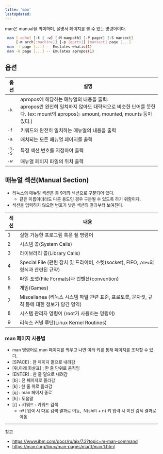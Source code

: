 ```yaml
---
title: 'man'
lastUpdated: 
---
```


man은 manual을 의미하며, 설명서 페이지를 볼 수 있는 명령어이다.

```bash
 man [-adho] [-t | -w] [-M manpath] [-P pager] [-S mansect]
     [-m arch[:machine]] [-p [eprtv]] [mansect] page [...]
 man -f page [...] -- Emulates whatis(1)
 man -k page [...] -- Emulates apropos(1)
```

## 옵션

|옵션|설명|
|-|-|
|`-k`|apropos에 해당하는 매뉴얼의 내용을 출력.<br>apropos란 완전히 일치하지 않아도 대략적으로 비슷한 단어를 뜻한다. (ex: mount의 apropos는 amount, mounted, mounts 등이 있다.)|
|`-f`|키워드와 완전히 일치하는 매뉴얼의 내용을 출력|
|`-a`|매치되는 모든 매뉴얼 페이지를 출력|
|`-s`, `-S`|특정 섹션 번호를 지정하여 출력|
|`-w`|매뉴얼 페이지 파일의 위치 출력|

## 매뉴얼 섹션(Manual Section)

- 리눅스의 매뉴얼 섹션은 총 9개의 섹션으로 구분되어 있다.
  - 같은 이름이더라도 다른 용도인 경우 구분될 수 있도록 하기 위함이다.
- 섹션을 입력하지 않으면 번호가 낮은 섹션의 결과부터 보여진다.

|섹션|내용|
|-|-|
|1|실행 가능한 프로그램 혹은 쉘 명령어|
|2|시스템 콜(System Calls)|
|3|라이브러리 콜(Library Calls)|
|4|Special File (관련 장치 및 드라이버, 소켓(socket), FIFO, `/dev`의 형식과 관련된 규약)|
|5|파일 포맷(File Formats)과 컨벤션(convention)|
|6|게임(Games)|
|7|Miscellanea (리눅스 시스템 파일 관련 표준, 프로토콜, 문자셋, 규칙 등에 대한 정보가 담긴 영역)|
|8|시스템 관리자 명령어 (root가 사용하는 명령어)|
|9|리눅스 커널 루틴(Linux Kernel Routines)|

### man 페이지 사용법

- man 명령어로 man 페이지를 띄우고 나면 여러 키를 통해 페이지를 조작할 수 있다.
 
- [SPACE] : 한 페이지 밑으로 내려감
- [위,아래 화살표] : 한 줄 단위로 움직임
- [ENTER] : 한 줄 밑으로 내려감
- [b] : 전 페이지로 올라감
- [k] : 한 줄 위로 올라감
- [q] : man 페이지 종료
- [h] : 도움말
- [/] + 키워드 : 키워드 검색
  - n키 입력 시 다음 검색 결과로 이동,  N(shift + n) 키 입력 시 이전 검색 결과로 이동

---
참고
- https://www.ibm.com/docs/ru/aix/7.2?topic=m-man-command
- https://man7.org/linux/man-pages/man1/man.1.html